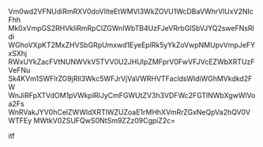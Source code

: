 Vm0wd2VFNUdiRmRXV0doVllteEtWMVl3WkZOVU1WcDBaVWhrVlUxV2NIcFhh
Mk0xVmpGS2RHVkliRmRpClZGWnlWbTB4UzFJeVRrbGlSbVJYQ2sweFNsRldi
WGhoVXpKT2MxZHVSbGRpUmxwd1EyeEplRk5yYkZoVwpNMUpvVmpJeFYxSXhj
RWxUYkZacFVtNUNWVkV5TVV0U2JHUlpZMFprV0FwVFJVcEZWbXRTUzFVeFNu
Sk4KVm1SWFlrZG9jRll3Wkc5WFJrVjVaVWRHVTFacldsWldiWGhMVkdkd2FW
WnJiRFpXTVdOM1pVWkplRlJyCmFGWUtZV3h3VDFWc2FGTlNWbXgwWlVoa2Fs
WnRVakJYV0hCelZWWldXRTlWZUZoaE1rMHhXVmRrZGxNeQpVa2hQV0VWTFEy
MWtkV0ZSUFQwS0NtSm9ZZz09CgpiZ2c=

itf